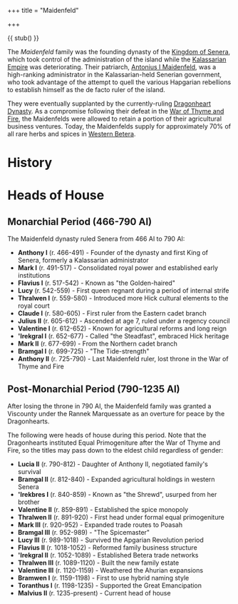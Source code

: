 +++
title = "Maidenfeld"

+++

{{ stub() }}

The *Maidenfeld* family was the founding dynasty of the
[Kingdom of Senera](@/locations/senera.md), which took control of the administration
of the island while the [Kalassarian Empire](@/locations/kalassaria.md) was
deteriorating. Their patriarch,
[Antonius I Maidenfeld](@/languages/hickic/seneran/early-hick/names.md#antonius-i-maidenfeld),
was a high-ranking administrator in the Kalassarian-held Senerian government,
who took advantage of the attempt to quell the various Hapgarian rebellions to
establish himself as the de facto ruler of the island.

They were eventually supplanted by the currently-ruling [Dragonheart
Dynasty](@/families/dragonheart.md). As a compromise following their defeat in
the [War of Thyme and Fire](@/events/war-of-thyme-and-fire.md), the Maidenfelds
were allowed to retain a portion of their agricultural business ventures. Today,
the Maidenfelds supply for approximately 70% of all rare herbs and spices in
[Western Betera](@/locations/betera/index.md).

# History

# Heads of House

## Monarchial Period (466-790 AI)

The Maidenfeld dynasty ruled Senera from 466 AI to 790 AI:

- **Anthony I** (r. 466-491) - Founder of the dynasty and first King of Senera,
  formerly a Kalassarian administrator
- **Mark I** (r. 491-517) - Consolidated royal power and established early
  institutions
- **Flavius I** (r. 517-542) - Known as "the Golden-haired"
- **Lucy** (r. 542-559) - First queen regnant during a period of internal strife
- **Thralwen I** (r. 559-580) - Introduced more Hick cultural elements to the
  royal court
- **Claude I** (r. 580-605) - First ruler from the Eastern cadet branch
- **Julius II** (r. 605-612) - Ascended at age 7, ruled under a regency council
- **Valentine I** (r. 612-652) - Known for agricultural reforms and long reign
- **'Irekgral I** (r. 652-677) - Called "the Steadfast", embraced Hick heritage
- **Mark II** (r. 677-699) - From the Northern cadet branch
- **Bramgal I** (r. 699-725) - "The Tide-strength"
- **Anthony II** (r. 725-790) - Last Maidenfeld ruler, lost throne in the War of
  Thyme and Fire

## Post-Monarchial Period (790-1235 AI)

After losing the throne in 790 AI, the Maidenfeld family was granted a Viscounty
under the Rannek Marquessate as an overture for peace by the Dragonhearts.

The following were heads of house during this period. Note that the Dragonhearts
instituted Equal Primogeniture after the War of Thyme and Fire, so the titles
may pass down to the eldest child regardless of gender:

- **Lucia II** (r. 790-812) - Daughter of Anthony II, negotiated family's
  survival
- **Bramgal II** (r. 812-840) - Expanded agricultural holdings in western Senera
- **'Irekbres I** (r. 840-859) - Known as "the Shrewd", usurped from her brother
- **Valentine II** (r. 859-891) - Established the spice monopoly
- **Thralwen II** (r. 891-920) - First head under formal equal primogeniture
- **Mark III** (r. 920-952) - Expanded trade routes to Poasah
- **Bramgal III** (r. 952-989) - "The Spicemaster"
- **Lucy III** (r. 989-1018) - Survived the Apgarian Revolution period
- **Flavius II** (r. 1018-1052) - Reformed family business structure
- **'Irekgral II** (r. 1052-1089) - Established Betera trade networks
- **Thralwen III** (r. 1089-1120) - Built the new family estate
- **Valentine III** (r. 1120-1159) - Weathered the Ahurian expansions
- **Bramwen I** (r. 1159-1198) - First to use hybrid naming style
- **Toranthus I** (r. 1198-1235) - Supported the Great Emancipation
- **Malvius II** (r. 1235-present) - Current head of house
